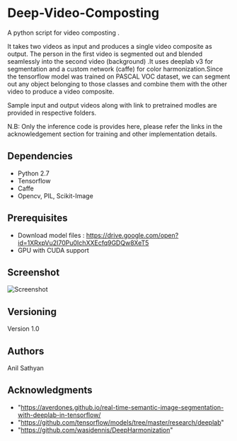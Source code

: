 # Deep-Video-Composting

A python script for video composting .

It takes two videos as input and produces a single video composite as output. The person in the first video is segmented out and blended seamlessly into the second video (background) .It uses deeplab v3 for segmentation and a custom network (caffe) for color harmonization.Since the tensorflow model was trained on PASCAL VOC dataset, we can segment out any object belonging to those classes and combine them with the other video to produce a video composite.

Sample input and output videos along with link to pretrained modles are provided in respective folders.

N.B: Only the inference code is provides here, please refer the links in the acknowledgement section for training and other implementation details.

## Dependencies

* Python 2.7
* Tensorflow
* Caffe
* Opencv, PIL, Scikit-Image

## Prerequisites

* Download model files : https://drive.google.com/open?id=1XRxpVu2I70Pu0IchXXEcfq9GDQw8XeT5
* GPU with CUDA support

## Screenshot

![Screenshot](output.gif)


## Versioning

Version 1.0

## Authors

Anil Sathyan

## Acknowledgments
* "https://averdones.github.io/real-time-semantic-image-segmentation-with-deeplab-in-tensorflow/
* "https://github.com/tensorflow/models/tree/master/research/deeplab"
* "https://github.com/wasidennis/DeepHarmonization"

